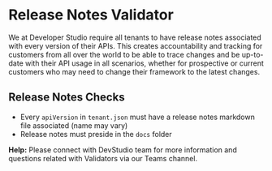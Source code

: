 # Release Notes Validator

We at Developer Studio require all tenants to have release notes associated with every version of their APIs. This creates accountability and tracking for customers from all over the world to be able to trace changes and be up-to-date with their API usage in all scenarios, whether for prospective or current customers who may need to change their framework to the latest changes.

## Release Notes Checks

* Every `apiVersion` in `tenant.json` must have a release notes markdown file associated (name may vary)
* Release notes must preside in the `docs` folder

**Help:** Please connect with DevStudio team for more information and questions related with Validators via our Teams channel.
